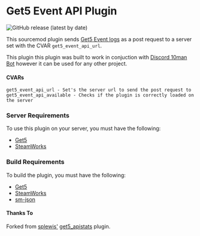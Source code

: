 # Get5 Event API Plugin

![GitHub release (latest by date)](https://img.shields.io/github/v/release/yannickgloster/get5_eventapi)

This sourcemod plugin sends [Get5 Event logs](https://github.com/splewis/get5/wiki/Event-logs) as a post request to a server set with the CVAR `get5_event_api_url`.

This plugin this plugin was built to work in conjuction with [Discord 10man Bot](https://github.com/yannickgloster/discord-10man) however it can be used for any other project.

#### CVARs
```
get5_event_api_url - Set's the server url to send the post request to
get5_event_api_available - Checks if the plugin is correctly loaded on the server
```

### Server Requirements

To use this plugin on your server, you must have the following:

- [Get5](https://github.com/splewis/get5)
- [SteamWorks](https://forums.alliedmods.net/showthread.php?t=229556)

### Build Requirements

To build the plugin, you must have the following:

- [Get5](https://github.com/splewis/get5)
- [SteamWorks](https://raw.githubusercontent.com/KyleSanderson/SteamWorks/master/Pawn/includes/SteamWorks.inc)
- [sm-json](https://github.com/clugg/sm-json)

#### Thanks To

Forked from [splewis'](https://github.com/splewis) [get5_apistats](https://github.com/splewis/get5/blob/master/scripting/get5_apistats.sp) plugin.
